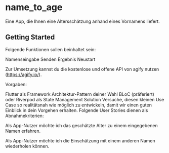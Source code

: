# name_to_age

Eine App, die Ihnen eine Altersschätzung anhand eines Vornamens liefert.

## Getting Started

Folgende Funktionen sollen beinhaltet sein:

Namenseingabe
Senden
Ergebnis
Neustart

Zur Umsetzung kannst du die kostenlose und offene API von agify nutzen (https://agify.io/).

Vorgaben:

Flutter als Framework
Architektur-Pattern deiner Wahl
BLoC (präferiert) oder Riverpod als State Management Solution
Versuche, diesen kleinen Use Case so realitätsnah wie möglich zu entwickeln, damit wir einen guten Einblick in dein Vorgehen erhalten. Folgende User Stories dienen als Abnahmekriterien:

Als App-Nutzer möchte ich das geschätzte Alter zu einem eingegebenen Namen erfahren.

Als App-Nutzer möchte ich die Einschätzung mit einem anderen Namen wiederholen können.

